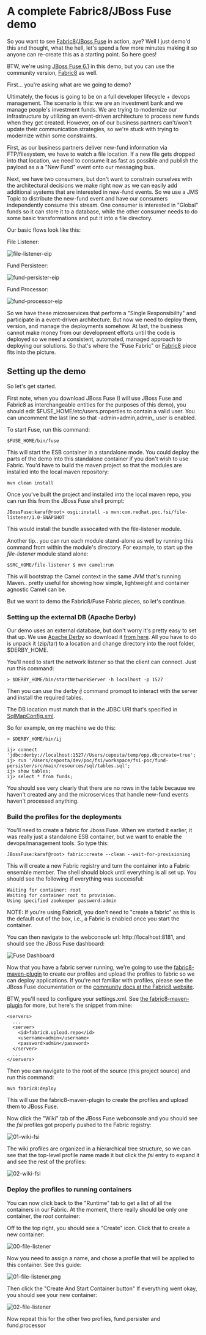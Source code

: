 # A complete Fabric8/JBoss Fuse demo

So you want to see [Fabric8](http://fabric8.io)/[JBoss Fuse](http://www.jboss.org/products/fuse/overview/) in action, aye? Well I just demo'd this and thought, what the hell, let's spend a few more minutes making it so anyone can re-create this as a starting point. So here goes!

BTW, we're using [JBoss Fuse 6.1](http://www.jboss.org/products/fuse/overview/) in this demo, but you can use the community version, [Fabric8](http://fabric8.io) as well.

First... you're asking what are we going to demo?

Ultimately, the focus is going to be on a full developer lifecycle + devops management. The scenario is this: we are
an investment bank and we manage people's investment funds. We are trying to modernize our infrastructure by utilizing
an event-driven architecture to process new funds when they get created. However, on of our business partners can't/won't
update their communication strategies, so we're stuck with trying to modernize within some constraints. 

First, as our business partners deliver new-fund information via FTP/filesystem, we have to watch a file location. If a 
new file gets dropped into that location, we need to consume it as fast as possible and publish the payload as a a 
"New Fund" event onto our messaging bus.

Next, we have two consumers, but don't want to constrain ourselves with the architectural decisions we make right now
as we can easily add additional systems that are interested in new-fund events. So we use a JMS Topic to distribute
the new-fund event and have our consumers independently consume this stream. One consumer is interested in "Global" 
funds so it can store it to a database, while the other consumer needs to do some basic transformations and put it
into a file directory.

Our basic flows look like this:

File Listener:

![file-listener-eip](images/file-listener-eip.png)

Fund Persisteer:

![fund-persister-eip](images/fund-persister-eip.png)

Fund Processor:

![fund-processor-eip](images/fund-processor-eip.png)

So we have these microservices that perform a "Single Responsibility" and participate in a event-driven architecture.
But now we need to deploy them, version, and manage the deployments somehow. At last, the business cannot make money
from our development efforts until the code is deployed so we need a consistent, automated, managed approach to deploying
our solutions. So that's where the "Fuse Fabric" or [Fabric8](http://fabric8.io) piece fits into the picture.

## Setting up the demo

So let's get started.

First note, when you download JBoss Fuse (I will use JBoss Fuse and Fabric8 as interchangeable entities for the purposes
of this demo), you should edit $FUSE_HOME/etc/users.properties to contain a valid user. You can uncomment the last
line so that -admin=admin,admin_ user is enabled.

To start Fuse, run this command:

    $FUSE_HOME/bin/fuse
    
This will start the ESB container in a standalone mode. You could deploy the parts of the demo into this standalone
container if you don't wish to use Fabric. You'd have to build the maven project so that the modules are installed
into the local maven repository:

    mvn clean install
 
Once you've built the project and installed into the local maven repo, you can run this from the JBoss Fuse shell prompt:

    JBossFuse:karaf@root> osgi:install -s mvn:com.redhat.poc.fsi/file-listener/1.0-SNAPSHOT
        
This would install the bundle assocaited with the file-listener module.

Another tip.. you can run each module stand-alone as well by running this command from within the module's directory.
For example, to start up the _file-listener_ module stand alone:

    $SRC_HOME/file-listener $ mvn camel:run
    
This will bootstrap the Camel context in the same JVM that's running Maven.. pretty useful for showing how simple, lightweight
 and container agnostic Camel can be.


But we want to demo the Fabric8/Fuse Fabric pieces, so let's continue. 

### Setting up the external DB (Apache Derby)
Our demo uses an external database, but don't worry it's pretty easy to set that up. We use [Apache Derby](http://db.apache.org/derby/) so download it [from here](http://db.apache.org/derby/releases/release-10.10.2.0.cgi). All you have to do is unpack it (zip/tar) to a location and change directory into the root folder, $DERBY_HOME.

You'll need to start the network listener so that the client can connect. Just run this command:

    > $DERBY_HOME/bin/startNetworkServer -h localhost -p 1527

Then you can use the derby _ij_ command promopt to interact with the server and install the required tables.

The DB location must match that in the JDBC URI that's specified in [SqlMapConfig.xml](../fund-persister/src/main/resources/SqlMapConfig.xml). 

So for example, on my machine we do this:

    > $DERBY_HOME/bin/ij

    ij> connect 'jdbc:derby://localhost:1527//Users/ceposta/temp/opp.db;create=true';
    ij> run '/Users/ceposta/dev/poc/fsi/workspace/fsi-poc/fund-persister/src/main/resources/sql/tables.sql';
    ij> show tables;
    ij> select * from funds;
    
    
You should see very clearly that there are no rows in the table because we haven't created any and the microservices
that handle new-fund events haven't processed anything.

### Build the profiles for the deployments

You'll need to create a fabric for Jboss Fuse. When we started it earlier, it was really just a standalone ESB container,
but we want to enable the devops/management tools. So type this:

    JBossFuse:karaf@root> fabric:create --clean --wait-for-provisioning
    
This will create a new Fabric registry and turn the container into a Fabric ensemble member. The shell should block until everything is all set up. You should see the following if everything was successful:

    Waiting for container: root
    Waiting for container root to provision.
    Using specified zookeeper password:admin
    
NOTE: If you're using Fabric8, you don't need to "create a fabric" as this is the default out of the box, i.e., a Fabric is enabled once you start the container.

You can then navigate to the webconsole url: http://localhost:8181, and should see the JBoss Fuse dashboard:

![Fuse Dashboard](images/fuse-dashboard.png)

Now that you have a fabric server running, we're going to use the [fabric8-maven-plugin](http://fabric8.io/gitbook/mavenPlugin.html) to create our profiles and upload the profiles to fabric so we can deploy applications. If you're not familiar with profiles, please see the JBoss Fuse documentation or the [community docs at the Fabric8 website](http://fabric8.io/gitbook/index.html).

BTW, you'll need to configure your settings.xml. See [the fabric8-maven-plugin](http://fabric8.io/gitbook/mavenPlugin.html) for more, but here's the snippet from mine:

    <servers>
      ...
      <server>
        <id>fabric8.upload.repo</id>
        <username>admin</username>
        <password>admin</password>
      </server>
      ...
    </servers>
    
    
Then you can navigate to the root of the source (this project source) and run this command:

    mvn fabric8:deploy
    
This will use the fabric8-maven-plugin to create the profiles and upload them to JBoss Fuse.

Now click the "Wiki" tab of the JBoss Fuse webconsole and you should see the _fsi_ profiles got 
properly pushed to the Fabric registry:

![01-wiki-fsi](images/01-wiki-fsi.png)

The wiki profiles are organized in a hierarchical tree structure, so we can see that the top-level profile name made it
but click the _fsi_ entry to expand it and see the rest of the profiles:

![02-wiki-fsi](images/02-wiki-fsi.png)

### Deploy the profiles to running containers

You can now click back to the "Runtime" tab to get a list of all the containers in our Fabric. At the moment, there really
should be only one container, the _root_ container:

Off to the top right, you should see a "Create" icon. Click that to create a new container:

![00-file-listener](images/00-file-listener.png)

Now you need to assign a name, and chose a profile that will be applied to this container. See this guide:

![01-file-listener.png](images/01-file-listener.png)

Then click the "Create And Start Container button" If everything went okay, you should see your new container:

![02-file-listener](images/02-file-listener.png)

Now repeat this for the other two profiles, fund.persister and fund.processor
